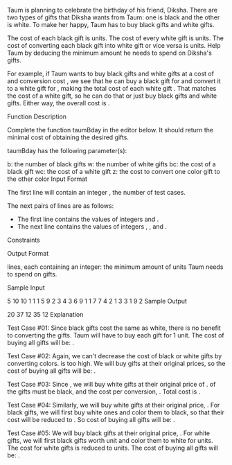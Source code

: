 Taum is planning to celebrate the birthday of his friend, Diksha. There are two types of gifts that Diksha wants from Taum: one is black and the other is white. To make her happy, Taum has to buy  black gifts and  white gifts.

The cost of each black gift is  units.
The cost of every white gift is  units.
The cost of converting each black gift into white gift or vice versa is  units.
Help Taum by deducing the minimum amount he needs to spend on Diksha's gifts.

For example, if Taum wants to buy  black gifts and  white gifts at a cost of  and conversion cost , we see that he can buy a black gift for  and convert it to a white gift for , making the total cost of each white gift . That matches the cost of a white gift, so he can do that or just buy black gifts and white gifts. Either way, the overall cost is .

Function Description

Complete the function taumBday in the editor below. It should return the minimal cost of obtaining the desired gifts.

taumBday has the following parameter(s):

b: the number of black gifts
w: the number of white gifts
bc: the cost of a black gift
wc: the cost of a white gift
z: the cost to convert one color gift to the other color
Input Format

The first line will contain an integer , the number of test cases.

The next  pairs of lines are as follows:
- The first line contains the values of integers  and .
- The next line contains the values of integers , , and .

Constraints



Output Format

 lines, each containing an integer: the minimum amount of units Taum needs to spend on gifts.

Sample Input

5
10 10
1 1 1
5 9
2 3 4
3 6
9 1 1
7 7
4 2 1
3 3
1 9 2
Sample Output

20
37
12
35
12
Explanation

Test Case #01:
Since black gifts cost the same as white, there is no benefit to converting the gifts. Taum will have to buy each gift for 1 unit. The cost of buying all gifts will be: .

Test Case #02:
Again, we can't decrease the cost of black or white gifts by converting colors.  is too high. We will buy gifts at their original prices, so the cost of buying all gifts will be: .

Test Case #03:
Since , we will buy  white gifts at their original price of .  of the gifts must be black, and the cost per conversion, . Total cost is .

Test Case #04:
Similarly, we will buy  white gifts at their original price, . For black gifts, we will first buy white ones and color them to black, so that their cost will be reduced to . So cost of buying all gifts will be: .

Test Case #05: We will buy black gifts at their original price, . For white gifts, we will first black gifts worth  unit and color them to white for  units. The cost for white gifts is reduced to  units. The cost of buying all gifts will be: .
